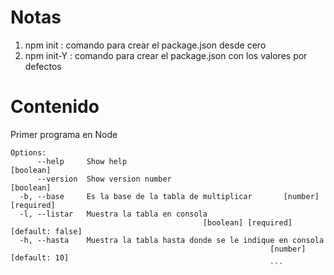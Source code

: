 # Notas

1. npm init : comando para crear el package.json desde cero
2. npm init-Y : comando para crear el package.json con los valores por defectos

# Contenido
Primer programa en Node
````
Options:
      --help     Show help                                             [boolean]
      --version  Show version number                                   [boolean]
  -b, --base     Es la base de la tabla de multiplicar       [number] [required]
  -l, --listar   Muestra la tabla en consola
                                           [boolean] [required] [default: false]
  -h, --hasta    Muestra la tabla hasta donde se le indique en consola
                                                          [number] [default: 10]
                                                          ```
````
